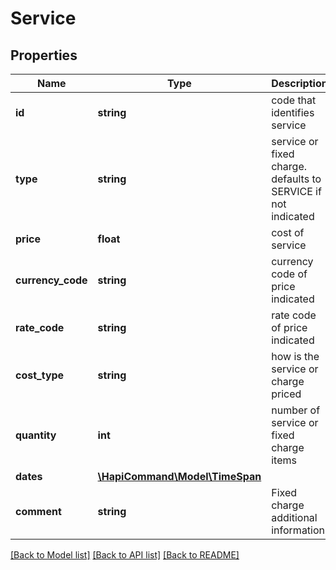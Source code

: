 # Service

## Properties
Name | Type | Description | Notes
------------ | ------------- | ------------- | -------------
**id** | **string** | code that identifies service | [optional] 
**type** | **string** | service or fixed charge. defaults to SERVICE if not indicated | [optional] 
**price** | **float** | cost of service | [optional] 
**currency_code** | **string** | currency code of price indicated | [optional] 
**rate_code** | **string** | rate code of price indicated | [optional] 
**cost_type** | **string** | how is the service or charge priced | [optional] 
**quantity** | **int** | number of service or fixed charge items | [optional] 
**dates** | [**\HapiCommand\Model\TimeSpan**](TimeSpan.md) |  | [optional] 
**comment** | **string** | Fixed charge additional information | [optional] 

[[Back to Model list]](../README.md#documentation-for-models) [[Back to API list]](../README.md#documentation-for-api-endpoints) [[Back to README]](../README.md)

